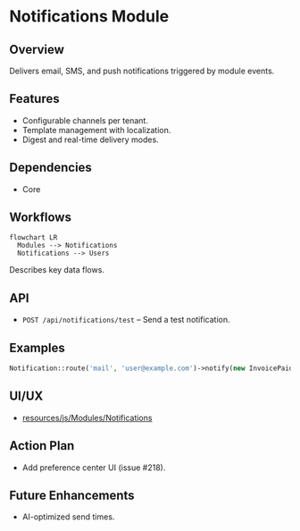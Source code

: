# Notifications Module

## Overview
Delivers email, SMS, and push notifications triggered by module events.

## Features
- Configurable channels per tenant.
- Template management with localization.
- Digest and real-time delivery modes.

## Dependencies
- Core

## Workflows
```mermaid
flowchart LR
  Modules --> Notifications
  Notifications --> Users
```
Describes key data flows.

## API
- `POST /api/notifications/test` – Send a test notification.

## Examples
```php
Notification::route('mail', 'user@example.com')->notify(new InvoicePaid());
```

## UI/UX
- [resources/js/Modules/Notifications](../resources/js/Modules/Notifications)

## Action Plan
- Add preference center UI (issue #218).

## Future Enhancements
- AI-optimized send times.
